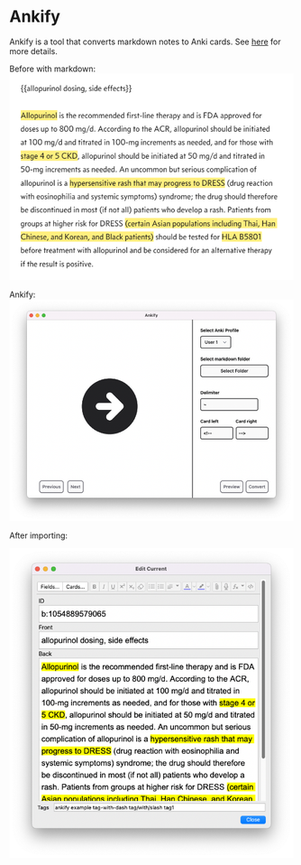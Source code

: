 # Ankify

Ankify is a tool that converts markdown notes to Anki cards. See [here](https://ankify.krxiang.com) for more details.

Before with markdown:
![](./images/before.png)

Ankify:
![](./images/convertBlank.png)

After importing:

![](./images/after.png)
